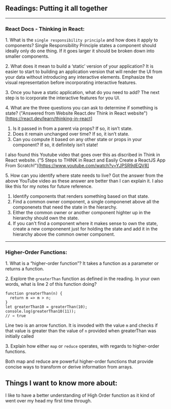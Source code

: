 ## Readings: Putting it all together

---

### React Docs - Thinking in React:

1\. What is the `single responsibility principle` and how does it apply to components?
Single Responsibility Principle states a component should ideally only do one thing. If it goes larger it should be broken down into smaller components.

2\. What does it mean to build a ‘static’ version of your application?
It is easier to start to building an application version that will render the UI from your data without introducing any interactive elements. Emphasize the visual representation before incorporating interactive features.

3\. Once you have a static application, what do you need to add?
The next step is to icorporate the interactive features for you UI.

4\. What are the three questions you can ask to determine if something is state?
("Answered from Website React.dev Think in React website")[https://react.dev/learn/thinking-in-react] 
1. Is it passed in from a parent via props? If so, it isn’t state.
1. Does it remain unchanged over time? If so, it isn’t state.
1. Can you compute it based on any other state or props in your component? If so, it definitely isn’t state!

I also found this Youtube video that goes over this as discribed in Think in React website.
("5 Steps to THINK in React and Easily Create a ReactJS App From Scratch!")[https://www.youtube.com/watch?v=YJPSR9dEQV8]

5\. How can you identify where state needs to live?
Got the answer from the above YouTube video as these answer are better than I can explain it. I also like this for my notes for future reference. 
1. Identify components that renders something based on that state.
1. Find a common owner component, a single componenet above all the componenets that need the state in the hierarchy.
1. Either the common owner or another component highter up in the hierarchy should own the state.
1. If you can't find a component where it makes sense to own the state, create a new componenent just for holding the state and add it in the hierarchy above the common owner component.

---

### Higher-Order Functions:

1\. What is a “higher-order function”?
It takes a function as a parameter or returns a function.

2\. Explore the `greaterThan` function as defined in the reading. In your own words, what is line 2 of this function doing?

```
function greaterThan(n) {
  return m => m > n;
}
let greaterThan10 = greaterThan(10);
console.log(greaterThan10(11));
// → true
```

Line two is an arrow function. It is invoded with the value `m` and checks if that value is greater than the value of `n` provided when greaterThan was initially called


3\. Explain how either `map` or `reduce` operates, with regards to higher-order functions.

Both map and reduce are powerful higher-order functions that provide concise ways to transform or derive information from arrays.

## Things I want to know more about:

 I like to have a better understanding of High Order function as it kind of went over my head my first time through. 

